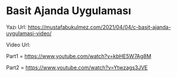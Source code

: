 # Basit Ajanda Uygulaması

Yazı Url: https://mustafabukulmez.com/2021/04/04/c-basit-ajanda-uygulamasi-video/

Video Url:

Part1 = https://www.youtube.com/watch?v=kbHE5W7Ag8M

Part2 = https://www.youtube.com/watch?v=Ytwzags3JVE
